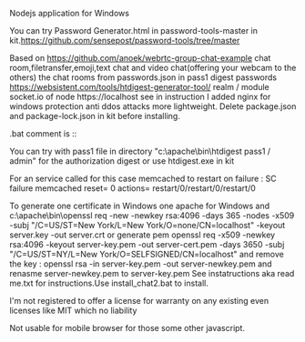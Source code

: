 Nodejs application for Windows

You can try Password Generator.html in password-tools-master in kit.https://github.com/sensepost/password-tools/tree/master

Based on https://github.com/anoek/webrtc-group-chat-example chat room,filetransfer,emoji,text chat and video chat(offering your webcam to the others) the chat rooms from passwords.json in pass1 digest passwords https://websistent.com/tools/htdigest-generator-tool/ realm / module socket.io of node https://localhost see in instruction
I added nginx for windows protection anti ddos attacks more lightweight.
Delete package.json and package-lock.json in kit before installing.

.bat comment is  ::

You can try with pass1 file in directory "c:\apache\bin\htdigest pass1 / admin" for the authorization digest or use htdigest.exe in kit

For an service called for this case memcached to restart on failure : SC failure memcached reset= 0 actions= restart/0/restart/0/restart/0

To generate one certificate in Windows one apache for Windows and c:\apache\bin\openssl req -new -newkey rsa:4096 -days 365 -nodes -x509 -subj "/C=US/ST=New York/L=New York/O=none/CN=localhost" -keyout server.key -out server.crt
or generate pem openssl req -x509 -newkey rsa:4096 -keyout server-key.pem -out server-cert.pem -days 3650 -subj "/C=US/ST=NY/L=New York/O=SELFSIGNED/CN=localhost" and remove the key : openssl rsa -in server-key.pem -out server-newkey.pem and renasme server-newkey.pem to server-key.pem
See instatructions aka read me.txt for instructions.Use install_chat2.bat to install.

I'm not registered to offer a license for warranty on any existing even licenses like MIT which no liability

Not usable for mobile browser  for those some other javascript.
